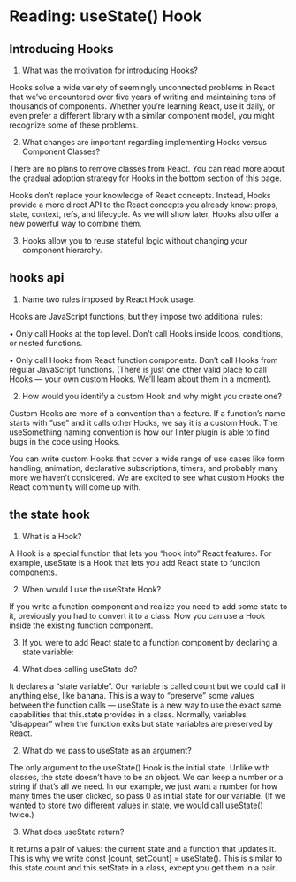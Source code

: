 # Reading: useState() Hook


## Introducing Hooks

1.	What was the motivation for introducing Hooks?

Hooks solve a wide variety of seemingly unconnected problems in React that we’ve encountered over five years of writing and maintaining tens of thousands of components. Whether you’re learning React, use it daily, or even prefer a different library with a similar component model, you might recognize some of these problems.

2.	What changes are important regarding implementing Hooks versus Component Classes?

There are no plans to remove classes from React. You can read more about the gradual adoption strategy for Hooks in the bottom section of this page.

Hooks don’t replace your knowledge of React concepts. Instead, Hooks provide a more direct API to the React concepts you already know: props, state, context, refs, and lifecycle. As we will show later, Hooks also offer a new powerful way to combine them.

3.	Hooks allow you to reuse stateful logic without changing  your component hierarchy.

## hooks api

1.	Name two rules imposed by React Hook usage.

Hooks are JavaScript functions, but they impose two additional rules:

•	Only call Hooks at the top level. Don’t call Hooks inside loops, conditions, or nested functions.

•	Only call Hooks from React function components. Don’t call Hooks from regular JavaScript functions. (There is just one other valid place to call Hooks — your own custom Hooks. We’ll learn about them in a moment).

2.	How would you identify a custom Hook and why might you create one?

Custom Hooks are more of a convention than a feature. If a function’s name starts with ”use” and it calls other Hooks, we say it is a custom Hook. The useSomething naming convention is how our linter plugin is able to find bugs in the code using Hooks.

You can write custom Hooks that cover a wide range of use cases like form handling, animation, declarative subscriptions, timers, and probably many more we haven’t considered. We are excited to see what custom Hooks the React community will come up with.

## the state hook

1.	What is a Hook?

A Hook is a special function that lets you “hook into” React features. For example, useState is a Hook that lets you add React state to function components.

2.	When would I use the useState Hook?

If you write a function component and realize you need to add some state to it, previously you had to convert it to a class. Now you can use a Hook inside the existing function component. 

3.	If you were to add React state to a function component by declaring a state variable:

1.	What does calling useState do?

It declares a “state variable”. Our variable is called count but we could call it anything else, like banana. This is a way to “preserve” some values between the function calls — useState is a new way to use the exact same capabilities that this.state provides in a class. Normally, variables “disappear” when the function exits but state variables are preserved by React.

2.	What do we pass to useState as an argument?

The only argument to the useState() Hook is the initial state. Unlike with classes, the state doesn’t have to be an object. We can keep a number or a string if that’s all we need. In our example, we just want a number for how many times the user clicked, so pass 0 as initial state for our variable. (If we wanted to store two different values in state, we would call useState() twice.)

3.	What does useState return?

It returns a pair of values: the current state and a function that updates it. This is why we write const [count, setCount] = useState(). This is similar to this.state.count and this.setState in a class, except you get them in a pair. 

